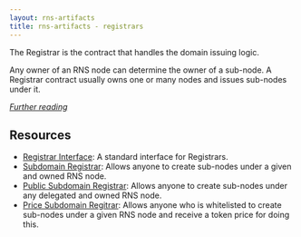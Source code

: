 ```yaml
---
layout: rns-artifacts
title: rns-artifacts - registrars
---
```


The Registrar is the contract that handles the domain issuing logic.

Any owner of an RNS node can determine the owner of a sub-node. A Registrar contract usually owns one or many nodes and issues sub-nodes under it.

_[Further reading](https://docs.rns.rifos.org/Architecture/Registrar)_

## Resources

- [Registrar Interface](Registrar-Interface): A standard interface for Registrars.
- [Subdomain Registrar](Subdomain-Registrar): Allows anyone to create sub-nodes under a given and owned RNS node.
- [Public Subdomain Registrar](Public-Subdomain-Registrar): Allows anyone to create sub-nodes under any delegated  and owned RNS node.
- [Price Subdomain Regitrar](Price-Subdomain-Registrar): Allows anyone who is whitelisted to create sub-nodes under a given RNS node and receive a token price for doing this.
